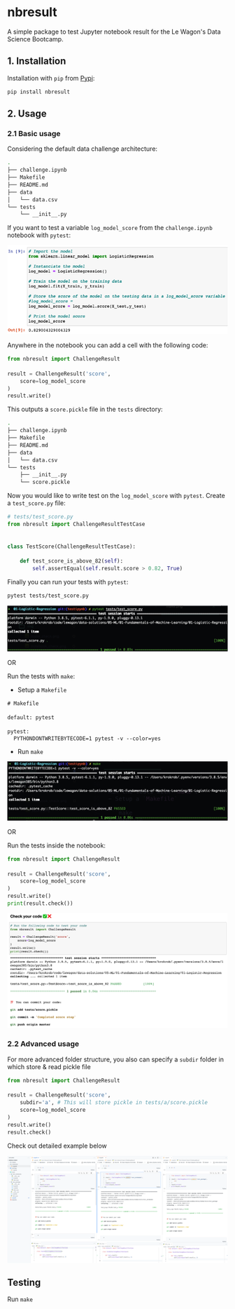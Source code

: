 # nbresult

A simple package to test Jupyter notebook result for the Le Wagon's Data Science Bootcamp.

## 1. Installation

Installation with `pip` from [Pypi](https://pypi.org/):

```bash
pip install nbresult
```

## 2. Usage

### 2.1 Basic usage
Considering the default data challenge architecture:

```bash
.
├── challenge.ipynb
├── Makefile
├── README.md
├── data
│   └── data.csv
└── tests
    └── __init__.py
```

If you want to test a variable `log_model_score` from the `challenge.ipynb` notebook with `pytest`:

![variable](img/variable.png)

Anywhere in the notebook you can add a cell with the following code:

```python
from nbresult import ChallengeResult

result = ChallengeResult('score',
    score=log_model_score
)
result.write()
```

This outputs a `score.pickle` file in the `tests` directory:

```bash
.
├── challenge.ipynb
├── Makefile
├── README.md
├── data
│   └── data.csv
└── tests
    ├── __init__.py
    └── score.pickle
```

Now you would like to write test on the `log_model_score` with `pytest`. Create a `test_score.py` file:

```python
# tests/test_score.py
from nbresult import ChallengeResultTestCase


class TestScore(ChallengeResultTestCase):

    def test_score_is_above_82(self):
        self.assertEqual(self.result.score > 0.82, True)
```

Finally you can run your tests with `pytest`:

```bash
pytest tests/test_score.py
```

![pytest](img/pytest_check.png)

OR

Run the tests with `make`:
- Setup a `Makefile`

```make
# Makefile

default: pytest

pytest:
  PYTHONDONTWRITEBYTECODE=1 pytest -v --color=yes
```

- Run `make`

![make](img/make_check.png)

OR

Run the tests inside the notebook:

```python
from nbresult import ChallengeResult

result = ChallengeResult('score',
    score=log_model_score
)
result.write()
print(result.check())
```

![notebook](img/notebook_check.png)

### 2.2 Advanced usage
For more advanced folder structure, you also can specify a `subdir` folder in which store & read pickle file

```python
from nbresult import ChallengeResult

result = ChallengeResult('score',
    subdir='a', # This will store pickle in tests/a/score.pickle
    score=log_model_score
)
result.write()
result.check()
```

Check out detailed example below

![subdir](img/subdir_demo.png)

## Testing

Run `make`
